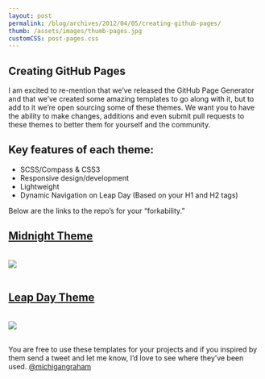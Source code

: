 ```yaml
---
layout: post
permalink: /blog/archives/2012/04/05/creating-github-pages/
thumb: /assets/images/thumb-pages.jpg
customCSS: post-pages.css
---
```


<div class="article-header">
</div>

<article>
<h1 id="fittext_2">Creating GitHub&nbsp;Pages</h1>

<script type="text/javascript">
$("#fittext_2").fitText(1.1, { minFontSize: '26px', maxFontSize: '100px' });
</script>

<p>I am excited to re-mention that we&#8217;ve released the GitHub Page Generator and that we&#8217;ve created some amazing templates to go along with it, but to add to it we&#8217;re open sourcing some of these themes. We want you to have the ability to make changes, additions and even submit pull requests to these themes to better them for yourself and the community.</p>

<h2>Key features of each theme:</h2>
<ul>
	<li>SCSS</span>/Compass &amp; CSS3</li>
	<li>Responsive design/development</li>
	<li>Lightweight</li>
	<li>Dynamic Navigation on Leap Day (Based on your H1 and H2 tags)</li>
</ul>

<p>Below are the links to the repo&#8217;s for your &#8220;forkability.&#8221;</p>
<p>
<a href="http://github.com/mattgraham/Midnight" target="_blank"><h2>Midnight Theme</h2><br/><img src="http://f.cl.ly/items/2N1w2z2K0h422o33271p/change-inside-surroundings.png"></a><br />
<br/></p>
<p><a href="http://github.com/mattgraham/Leap-Day" target="_blank"><h2>Leap Day Theme</h2><br/><img src="http://f.cl.ly/items/351s2X0w1V3E2Q3t0Z0C/json_builder.png"></a><br />
<br/></p>
<p>You are free to use these templates for your projects and if you inspired by them send a tweet and let me know, I&#8217;d love to see where they&#8217;ve been used.  <a href="http://twitter.com/#!/michigangraham">@michigangraham</a></p></div>
</div>

</article>
